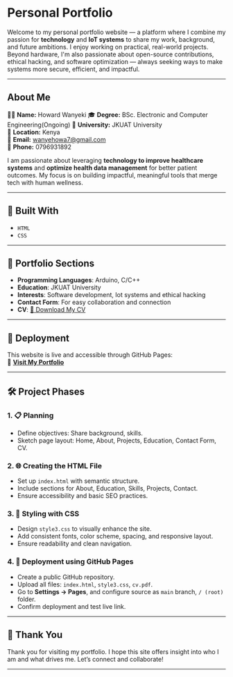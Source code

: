 # Personal Portfolio

Welcome to  my personal portfolio website — a platform where I combine my passion for **technology** and **IoT systems** to share my work, background, and future ambitions. I enjoy working on practical, real-world projects. Beyond hardware, I'm also passionate about open-source contributions, ethical hacking, and software optimization — always seeking ways to make systems more secure, efficient, and impactful.

---

## About Me

👩‍💼 **Name:** Howard Wanyeki 
🎓 **Degree:** BSc. Electronic and Computer Engineering(Ongoing) 
🏫 **University:** JKUAT University  
📍 **Location:** Kenya  
📧 **Email:** wanyehowa7@gmail.com  
📱 **Phone:** 0796931892  

I am passionate about leveraging **technology to improve healthcare systems** and **optimize health data management** for better patient outcomes. My focus is on building impactful, meaningful tools that merge tech with human wellness.

---

## 🔧 Built With

- `HTML`
- `CSS`

---

## 📂 Portfolio Sections

- **Programming Languages**: Arduino, C/C++ 
- **Education**: JKUAT University   
- **Interests**: Software development, Iot systems and ethical hacking 
- **Contact Form**: For easy collaboration and connection  
- **CV**: [📄 Download My CV](Howard_CV.pdf) 

---

## 🚀 Deployment

This website is live and accessible through GitHub Pages:  
🔗 [**Visit My Portfolio**](https://howardwk.github.io/My_Portfolio/)

---

## 🛠️ Project Phases

### 1. 📋 Planning
- Define objectives: Share background, skills.
- Sketch page layout: Home, About, Projects, Education, Contact Form, CV.

### 2. 🌐 Creating the HTML File
- Set up `index.html` with semantic structure.
- Include sections for About, Education, Skills, Projects, Contact.
- Ensure accessibility and basic SEO practices.

### 3. 🎨 Styling with CSS
- Design `style3.css` to visually enhance the site.
- Add consistent fonts, color scheme, spacing, and responsive layout.
- Ensure readability and clean navigation.

### 4. 🚀 Deployment using GitHub Pages
- Create a public GitHub repository.
- Upload all files: `index.html`, `style3.css`, `cv.pdf`.
- Go to **Settings → Pages**, and configure source as `main` branch, `/ (root)` folder.
- Confirm deployment and test live link.

---

## 🙌 Thank You

Thank you for visiting my portfolio. I hope this site offers insight into who I am and what drives me. Let’s connect and collaborate!

---

